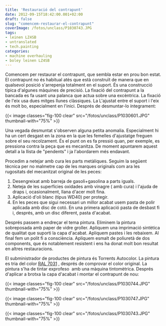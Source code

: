 ```yaml
---
title: 'Restauració del contrapunt'
date: 2012-09-15T18:42:00.001+02:00
draft: false
slug: "comencem-restaurar-el-contrapunt"
coverImage: /fotos/unclass/P1030743.JPG
tags:
- leinen LZ4SB
- untranslated
- tech.painting
categories:
- machine overhauling
- boley leinen LZ4SB
---
```


Comencem per restaurar el contrapunt, que sembla estar en prou bon
estat. El contrapunt no és habitual atès que està construït de manera
que en qualsevol posició s'arrepenja totalment en el suport. És una
construcció típica d'algunes màquines de precisió. La fixació del
contrapunt a la bancada es fa usant una palanca que actua sobre una
excèntrica. La fixació de l'eix usa dues mitges llunes clàssiques. La
L'ajustat entre el suport i l'eix és molt bo, especialment en
l'inici. Després de desmuntar-lo íntegrament:

{{< image classes="fig-100 clear"  src="/fotos/unclass/P1030601.JPG" thumbnail-with="75%" >}}

Una vegada desmuntat s'observen alguna petita anomalia. Especialment
hi ha un cert desgast en la zona en la que les femelles d'ajustatge
freguen sobre el seu recolzament. És el punt on es fa pressió quan,
per exemple, es pressiona contra la peça que es mecanitza. De moment
apuntarem aquest detall a la llista de "pendents" i ja l'abordarem més
endavant.

Procedim a netejar amb cura les parts metàliques. Seguim la següent
tècnica per no malmetre cap de les marques originals com ara les
rugositats del mecanitzat original de les peces:

1.  Desengreixat amb barreja de gasoli+gasolina a parts iguals.
2.  Neteja de les superfícies oxidades amb vinagre ( amb cura) i
    l'ajuda de draps i, ocasionalment, llana d'acer molt fina.
3.  Aplicació d'oli blanc (tipus WD40) per protegir.
4.  En les peces que sigui necessari un millor acabat usem pasta de
    polir aplicada amb disc de cotó. En una primera aplicació pasta de
    desbast fi i, després, amb un disc diferent, pasta d'acabat.

Després passem a endreçar el tema pintura. Eliminem la pintura
sobreposada amb paper de vidre groller. Apliquem una imprimació
sintètica de qualitat que suporti la capa d'acabat. Apliquem pastes i
les rebaixem. Al final fem un polit fi a consciència. Apliquem esmalt
de poliuretà de dos components, que és notablement resistent i ens ha
donat molt bon resultat en altres restauracions.

El subministrador de productes de pintura és Torrents Autocolor. La
pintura es tria del color [RAL
7031](http://ralcolor.net/ral-7031-blue-grey.php) , després de
comprovar el color original. La pintura s'ha de tintar exprofeso  amb
una màquina tintomètrica. Després d'aplicar a brotxa la capa d'acabat
i montar el contrapunt de nou:

{{< image classes="fig-100 clear"  src="/fotos/unclass/P1030744.JPG" thumbnail-with="75%" >}}

{{< image classes="fig-100 clear"  src="/fotos/unclass/P1030747.JPG" thumbnail-with="75%" >}}

{{< image classes="fig-100 clear"  src="/fotos/unclass/P1030743.JPG" thumbnail-with="75%" >}}
